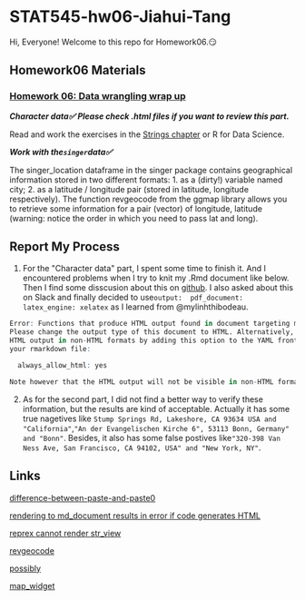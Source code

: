 
# STAT545-hw06-Jiahui-Tang

Hi, Everyone! Welcome to this repo for Homework06.:smirk:

## Homework06 Materials

### [Homework 06: Data wrangling wrap up](http://stat545.com/hw06_data-wrangling-conclusion.html)

***Character data:white_check_mark:***
***Please check .html files if you want to review this part.***

Read and work the exercises in the [Strings chapter](http://r4ds.had.co.nz/strings.html) or R for Data Science.

***Work with the`singer`data:white_check_mark:***

The singer_location dataframe in the singer package contains geographical information stored in two different formats: 1. as a (dirty!) variable named city; 2. as a latitude / longitude pair (stored in latitude, longitude respectively). The function revgeocode from the ggmap library allows you to retrieve some information for a pair (vector) of longitude, latitude (warning: notice the order in which you need to pass lat and long). 

## Report My Process

1. For the "Character data" part, I spent some time to finish it. And I encountered problems when I try to knit my .Rmd document like below. Then I find some disscusion about this on [github](https://github.com/tidyverse/reprex/issues/78). I also asked about this on Slack and finally decided to use`output:  pdf_document: latex_engine: xelatex` as I learned from @mylinhthibodeau.
```R
Error: Functions that produce HTML output found in document targeting markdown_github-ascii_identifiers output.
Please change the output type of this document to HTML. Alternatively, you can allow
HTML output in non-HTML formats by adding this option to the YAML front-matter of
your rmarkdown file:

  always_allow_html: yes

Note however that the HTML output will not be visible in non-HTML formats.
```
2. As for the second part, I did not find a better way to verify these information, but the results are kind of acceptable. Actually it has some true nagetives like `Stump Springs Rd, Lakeshore, CA 93634 USA	and "California"`,`"An der Evangelischen Kirche 6", 53113 Bonn, Germany" and "Bonn"`. Besides, it also has some false postives like`"320-398 Van Ness Ave, San Francisco, CA 94102, USA" and "New York, NY"`.

## Links

[difference-between-paste-and-paste0](https://stackoverflow.com/questions/36279800/difference-between-paste-and-paste0)

[rendering to md_document results in error if code generates HTML](https://github.com/rstudio/rmarkdown/issues/516)

[reprex cannot render str_view](https://github.com/tidyverse/reprex/issues/78)

[revgeocode](https://www.rdocumentation.org/packages/ggmap/versions/2.6.1/topics/revgeocode)

[possibly](https://www.rdocumentation.org/packages/purrr/versions/0.2.4/topics/safely)

[map_widget](https://rstudio.github.io/leaflet/map_widget.html)